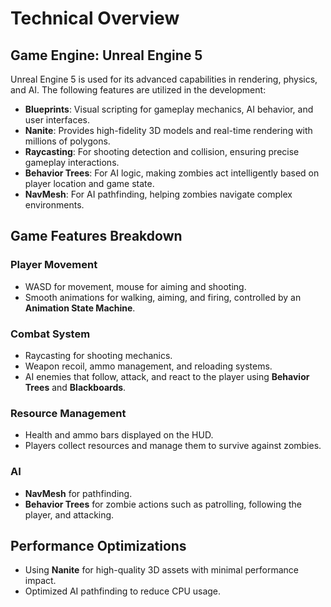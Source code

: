 
# Technical Overview

## Game Engine: Unreal Engine 5

Unreal Engine 5 is used for its advanced capabilities in rendering, physics, and AI. The following features are utilized in the development:

- **Blueprints**: Visual scripting for gameplay mechanics, AI behavior, and user interfaces.
- **Nanite**: Provides high-fidelity 3D models and real-time rendering with millions of polygons.
- **Raycasting**: For shooting detection and collision, ensuring precise gameplay interactions.
- **Behavior Trees**: For AI logic, making zombies act intelligently based on player location and game state.
- **NavMesh**: For AI pathfinding, helping zombies navigate complex environments.

## Game Features Breakdown

### Player Movement
- WASD for movement, mouse for aiming and shooting.
- Smooth animations for walking, aiming, and firing, controlled by an **Animation State Machine**.

### Combat System
- Raycasting for shooting mechanics.
- Weapon recoil, ammo management, and reloading systems.
- AI enemies that follow, attack, and react to the player using **Behavior Trees** and **Blackboards**.

### Resource Management
- Health and ammo bars displayed on the HUD.
- Players collect resources and manage them to survive against zombies.

### AI
- **NavMesh** for pathfinding.
- **Behavior Trees** for zombie actions such as patrolling, following the player, and attacking.

## Performance Optimizations
- Using **Nanite** for high-quality 3D assets with minimal performance impact.
- Optimized AI pathfinding to reduce CPU usage.

